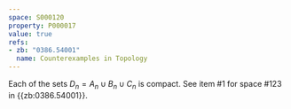 ```yaml
---
space: S000120
property: P000017
value: true
refs:
- zb: "0386.54001"
  name: Counterexamples in Topology
---
```


Each of the sets $D_n=A_n\cup B_n\cup C_n$ is compact.
See item #1 for space #123 in {{zb:0386.54001}}.
